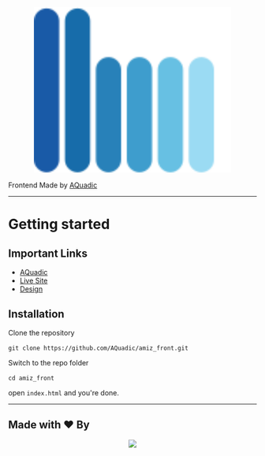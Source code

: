 ﻿<p align="center"><a href="https://aimzegypt.com" target="_blank"><img src="./images/logo.svg" width="400"></a></p>

Frontend Made by [AQuadic](https://aquadic.com)

----------

# Getting started

## Important Links

- [AQuadic](https://aquadic.com)
- [Live Site](https://aquadic.github.io/amiz_front)
- [Design](https://www.figma.com/file/srHKYgeJ0245R7Pop4tUcY/Aimz-Egypt)

## Installation

Clone the repository

    git clone https://github.com/AQuadic/amiz_front.git

Switch to the repo folder

    cd amiz_front

open `index.html` and you're done.

----------

## Made with ♥ By

<p align="center"><a href="https://AQuadic.com" target="_blank"><img src="https://AQuadic.com/img/logo.svg" width="200"></a></p>
